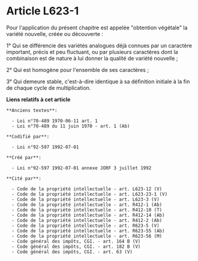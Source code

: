 # Article L623-1

Pour l'application du présent chapitre est appelée "obtention végétale" la variété nouvelle, créée ou découverte :

1° Qui se différencie des variétés analogues déjà connues par un caractère important, précis et peu fluctuant, ou par
plusieurs caractères dont la combinaison est de nature à lui donner la qualité de variété nouvelle ;

2° Qui est homogène pour l'ensemble de ses caractères ;

3° Qui demeure stable, c'est-à-dire identique à sa définition initiale à la fin de chaque cycle de multiplication.

**Liens relatifs à cet article**

	**Anciens textes**:

	  - Loi n°70-489 1970-06-11 art. 1
	  - Loi n°70-489 du 11 juin 1970 - art. 1 (Ab)

	**Codifié par**:

	  - Loi n°92-597 1992-07-01

	**Créé par**:

	  - Loi n°92-597 1992-07-01 annexe JORF 3 juillet 1992

	**Cité par**:

	  - Code de la propriété intellectuelle - art. L623-12 (V)
	  - Code de la propriété intellectuelle - art. L623-23-1 (V)
	  - Code de la propriété intellectuelle - art. L623-3 (V)
	  - Code de la propriété intellectuelle - art. R412-1 (Ab)
	  - Code de la propriété intellectuelle - art. R412-10 (T)
	  - Code de la propriété intellectuelle - art. R412-14 (Ab)
	  - Code de la propriété intellectuelle - art. R412-2 (Ab)
	  - Code de la propriété intellectuelle - art. R623-5 (V)
	  - Code de la propriété intellectuelle - art. R623-55 (Ab)
	  - Code de la propriété intellectuelle - art. R623-56 (M)
	  - Code général des impôts, CGI. - art. 164 B (V)
	  - Code général des impôts, CGI. - art. 182 B (V)
	  - Code général des impôts, CGI. - art. 63 (V)
